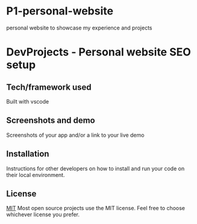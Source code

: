 # P1-personal-website
personal website to showcase my experience and projects

# DevProjects - Personal website SEO setup

## Tech/framework used
Built with vscode

## Screenshots and demo
Screenshots of your app and/or a link to your live demo

## Installation
Instructions for other developers on how to install and run your code on their local environment.

## License
[MIT](https://choosealicense.com/licenses/mit/)
Most open source projects use the MIT license. Feel free to choose whichever license you prefer.

